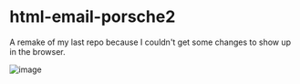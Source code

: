 # html-email-porsche2
A remake of my last repo because I couldn't get some changes to show up in the browser.



![image](https://user-images.githubusercontent.com/33230300/132117880-7ea49bcb-2ee7-4acc-a875-da59dbe8e1e4.png)

